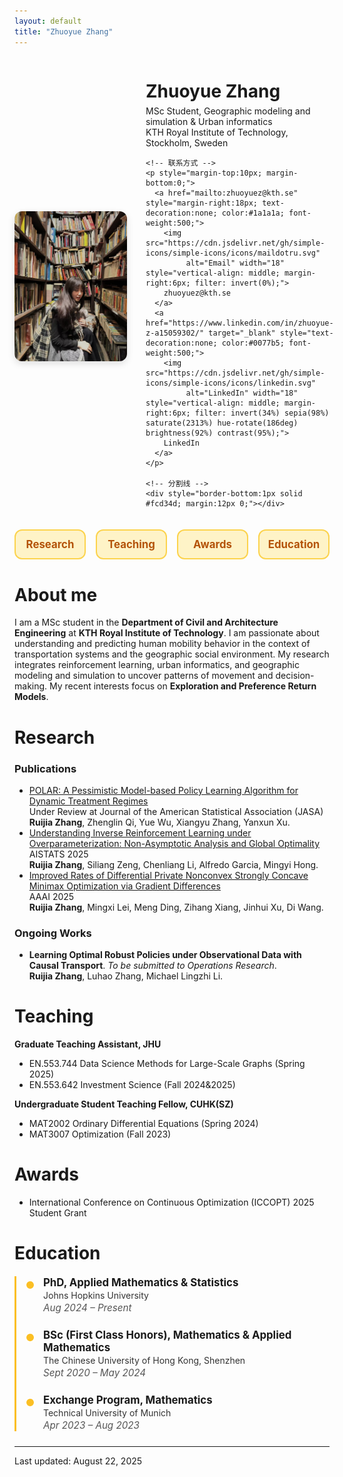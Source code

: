 ```yaml
---
layout: default
title: "Zhuoyue Zhang"
---
```


<div style="display:flex; align-items:center; gap:30px;">

  <!-- 左边头像 -->
  <img src="/assets/img/IMG_8109.JPG" alt="Zhuoyue Zhang" width="180" style="border-radius:12px; box-shadow:0 4px 12px rgba(0,0,0,.12);">

  <!-- 右边文字 -->
  <div>
    <h1 style="margin-bottom:6px;">Zhuoyue Zhang</h1>
    <p style="margin:0;">MSc Student, Geographic modeling and simulation & Urban informatics<br>
    KTH Royal Institute of Technology, Stockholm, Sweden</p> 

    <!-- 联系方式 -->
    <p style="margin-top:10px; margin-bottom:0;">
      <a href="mailto:zhuoyuez@kth.se" style="margin-right:18px; text-decoration:none; color:#1a1a1a; font-weight:500;">
        <img src="https://cdn.jsdelivr.net/gh/simple-icons/simple-icons/icons/maildotru.svg"
             alt="Email" width="18" style="vertical-align: middle; margin-right:6px; filter: invert(0%);">
        zhuoyuez@kth.se
      </a>
      <a href="https://www.linkedin.com/in/zhuoyue-z-a15059302/" target="_blank" style="text-decoration:none; color:#0077b5; font-weight:500;">
        <img src="https://cdn.jsdelivr.net/gh/simple-icons/simple-icons/icons/linkedin.svg"
             alt="LinkedIn" width="18" style="vertical-align: middle; margin-right:6px; filter: invert(34%) sepia(98%) saturate(2313%) hue-rotate(186deg) brightness(92%) contrast(95%);">
        LinkedIn
      </a>
    </p>

    <!-- 分割线 -->
    <div style="border-bottom:1px solid #fcd34d; margin:12px 0;"></div>
  </div>

</div>

<!-- Nav -->
<style>
  .navbar{
    display:grid;
    grid-template-columns: repeat(4, minmax(0,1fr)); /* 四个按钮均分整行 */
    gap:16px;
    margin:20px 0 28px;
  }
  .navbar a{
    display:block;
    text-align:center;
    padding:14px 0;
    border:2px solid #fcd34d;       /* 金黄描边 */
    border-radius:12px;
    background:#fef3c7;              /* 浅黄底 */
    color:#b45309 !important;        /* 深琥珀字色 */
    text-decoration:none !important; /* 去掉下划线 */
    font-weight:700;
    font-size:1.05rem;
    line-height:1;
    transition:all .2s ease;
  }
  .navbar a:hover{
    background:#fde68a;
    transform:translateY(-2px);
    box-shadow:0 4px 12px rgba(249,115,22,.15);
  }
  /* 小屏自适应：手机上两列 */
  @media (max-width: 640px){
    .navbar{ grid-template-columns: repeat(2, minmax(0,1fr)); }
  }
</style>

<div class="navbar">
  <a href="#research">Research</a>
  <a href="#teaching">Teaching</a>
  <a href="#awards">Awards</a>
  <a href="#education">Education</a>
</div>

# About me
I am a MSc student in the **Department of Civil and Architecture Engineering** at **KTH Royal Institute of Technology**.
I am passionate about understanding and predicting human mobility behavior in the context of transportation systems and the geographic social environment. My research integrates reinforcement learning, urban informatics, and geographic modeling and simulation to uncover patterns of movement and decision-making. My recent interests focus on **Exploration and Preference Return Models**.

# Research

### Publications

<style>
  /* 只作用于 Publications */
  main .pubs a.pub-link,
  main .pubs a.pub-link:visited{
    color:#3399ff !important;        /* 浅蓝 */
    text-decoration:none !important;
    font-weight:700;
  }
  main .pubs a.pub-link:hover{
    color:#0066cc !important;        /* 悬停稍深 */
    text-decoration:underline !important;
  }
  main .pubs{ margin: 8px 0 0; padding-left: 1.2rem; }
  main .pubs li{ margin: 0 0 16px 0; }
  main .pubs .venue{ font-style: italic; }
  main .pubs .authors{ display:block; margin-top:2px; }
</style>

<ul class="pubs">
  <li>
    <a class="pub-link" href="https://arxiv.org/abs/2506.20406">
      POLAR: A Pessimistic Model-based Policy Learning Algorithm for Dynamic Treatment Regimes
    </a><br>
    <span class="venue">Under Review at Journal of the American Statistical Association (JASA)</span><br>
    <span class="authors"><strong>Ruijia Zhang</strong>, Zhenglin Qi, Yue Wu, Xiangyu Zhang, Yanxun Xu.</span>
  </li>

  <li>
    <a class="pub-link" href="https://arxiv.org/abs/2503.17865">
      Understanding Inverse Reinforcement Learning under Overparameterization: Non-Asymptotic Analysis and Global Optimality
    </a><br>
    <span class="venue">AISTATS 2025</span><br>
    <span class="authors"><strong>Ruijia Zhang</strong>, Siliang Zeng, Chenliang Li, Alfredo Garcia, Mingyi Hong.</span>
  </li>

  <li>
    <a class="pub-link" href="https://arxiv.org/abs/2503.18317">
      Improved Rates of Differential Private Nonconvex Strongly Concave Minimax Optimization via Gradient Differences
    </a><br>
    <span class="venue">AAAI 2025</span><br>
    <span class="authors"><strong>Ruijia Zhang</strong>, Mingxi Lei, Meng Ding, Zihang Xiang, Jinhui Xu, Di Wang.</span>
  </li>
</ul>

### Ongoing Works
- **Learning Optimal Robust Policies under Observational Data with Causal Transport**. *To be submitted to Operations Research*.  
  **Ruijia Zhang**, Luhao Zhang, Michael Lingzhi Li.

# Teaching
**Graduate Teaching Assistant, JHU**
- EN.553.744 Data Science Methods for Large-Scale Graphs (Spring 2025)
- EN.553.642 Investment Science (Fall 2024&2025)

**Undergraduate Student Teaching Fellow, CUHK(SZ)**
- MAT2002 Ordinary Differential Equations (Spring 2024)
- MAT3007 Optimization (Fall 2023)

# Awards
- International Conference on Continuous Optimization (ICCOPT) 2025 Student Grant 

# Education

<style>
  .edu-timeline {
    margin: 20px 0;
    padding-left: 25px;
    border-left: 3px solid #fbbf24; /* 金黄色竖线 */
  }
  .edu-item {
    position: relative;
    margin-bottom: 24px;
    padding-left: 18px;
  }
  .edu-item::before {
    content: "";
    position: absolute;
    left: -11px;
    top: 6px;
    width: 12px;
    height: 12px;
    background: #fbbf24;
    border-radius: 50%;
    border: 2px solid #fff;
  }
  .edu-degree {
    font-weight: 700;
    font-size: 1.05rem;
    margin-bottom: 2px;
  }
  .edu-school {
    color: #333;
    margin-bottom: 2px;
  }
  .edu-dates {
    font-style: italic;
    color: #555;
    font-size: 0.95rem;
  }
</style>

<div class="edu-timeline">

  <div class="edu-item">
    <div class="edu-degree">PhD, Applied Mathematics &amp; Statistics</div>
    <div class="edu-school">Johns Hopkins University</div>
    <div class="edu-dates">Aug 2024 – Present</div>
  </div>

  <div class="edu-item">
    <div class="edu-degree">BSc (First Class Honors), Mathematics &amp; Applied Mathematics</div>
    <div class="edu-school">The Chinese University of Hong Kong, Shenzhen</div>
    <div class="edu-dates">Sept 2020 – May 2024</div>
  </div>

  <div class="edu-item">
    <div class="edu-degree">Exchange Program, Mathematics</div>
    <div class="edu-school">Technical University of Munich</div>
    <div class="edu-dates">Apr 2023 – Aug 2023</div>
  </div>

</div>



<hr>
<div class="small">Last updated: August 22, 2025</div>
